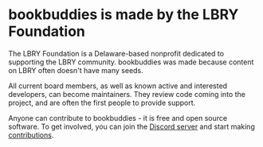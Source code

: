 # bookbuddies is made by the LBRY Foundation

The LBRY Foundation is a Delaware-based nonprofit dedicated to supporting the LBRY community. bookbuddies was made because content on LBRY often doesn't have many seeds.

All current board members, as well as known active and interested developers, can become maintainers. They review code coming into the project, and are often the first people to provide support.

Anyone can contribute to bookbuddies - it is free and open source software. To get involved, you can join the [Discord server](https://discord.gg/lbry) and start making [contributions](CONTRIBUTING.md).
